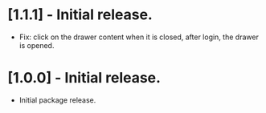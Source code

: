 # [1.1.1] - Initial release.

* Fix: click on the drawer content when it is closed, after login, the drawer is opened.

# [1.0.0] - Initial release.

* Initial package release.
